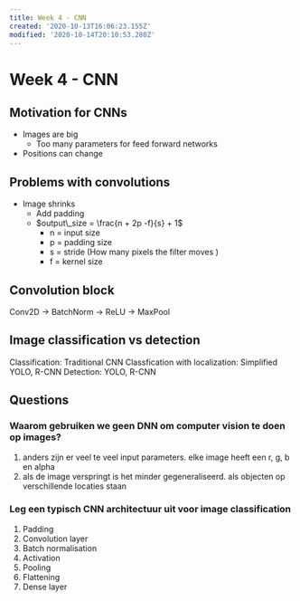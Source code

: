 ```yaml
---
title: Week 4 - CNN
created: '2020-10-13T16:06:23.155Z'
modified: '2020-10-14T20:10:53.280Z'
---
```


# Week 4 - CNN
## Motivation for CNNs
- Images are big
  + Too many parameters for feed forward networks
- Positions can change

## Problems with convolutions
- Image shrinks
  + Add padding
  + $output\_size = \frac{n + 2p -f}{s} + 1$
    - n = input size
    - p = padding size
    - s = stride (How many pixels the filter moves )
    - f = kernel size

## Convolution block
Conv2D -> BatchNorm -> ReLU -> MaxPool

## Image classification vs detection
Classification: Traditional CNN
Classfication with localization: Simplified YOLO, R-CNN
Detection: YOLO, R-CNN

## Questions
### Waarom gebruiken we geen DNN om computer vision te doen op images?
1. anders zijn er veel te veel input parameters. elke image heeft een r, g, b en alpha
2. als de image verspringt is het minder gegeneraliseerd. als objecten op verschillende locaties staan

### Leg een typisch CNN architectuur uit voor image classification
1. Padding
2. Convolution layer
3. Batch normalisation
4. Activation
5. Pooling
6. Flattening
7. Dense layer
